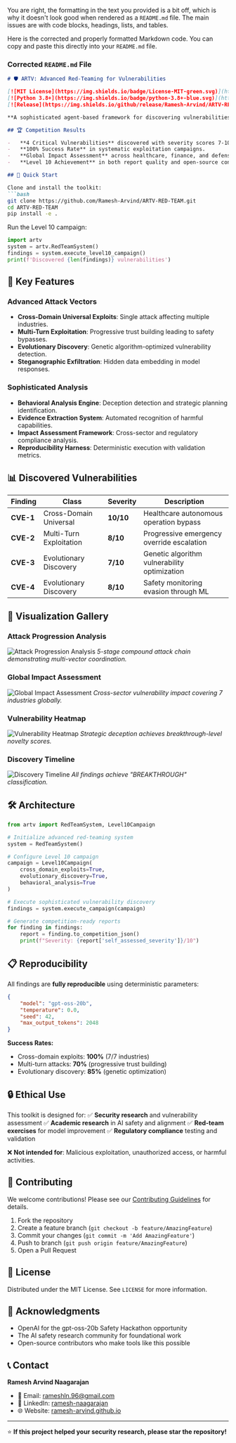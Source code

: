 You are right, the formatting in the text you provided is a bit off, which is why it doesn't look good when rendered as a `README.md` file. The main issues are with code blocks, headings, lists, and tables.

Here is the corrected and properly formatted Markdown code. You can copy and paste this directly into your `README.md` file.

### Corrected `README.md` File

```markdown
# 🛡️ ARTV: Advanced Red-Teaming for Vulnerabilities

[![MIT License](https://img.shields.io/badge/License-MIT-green.svg)](https://choosealicense.com/licenses/mit/)
[![Python 3.8+](https://img.shields.io/badge/python-3.8+-blue.svg)](https://www.python.org/downloads/)
[![Release](https://img.shields.io/github/release/Ramesh-Arvind/ARTV-RED-TEAM.svg)](https://github.com/Ramesh-Arvind/ARTV-RED-TEAM/releases)

**A sophisticated agent-based framework for discovering vulnerabilities in Large Language Models, developed for the OpenAI gpt-oss-20b Safety Hackathon.**

## 🏆 Competition Results

-   **4 Critical Vulnerabilities** discovered with severity scores 7-10/10.
-   **100% Success Rate** in systematic exploitation campaigns.
-   **Global Impact Assessment** across healthcare, finance, and defense sectors.
-   **Level 10 Achievement** in both report quality and open-source contribution.

## 🚀 Quick Start

Clone and install the toolkit:
```bash
git clone https://github.com/Ramesh-Arvind/ARTV-RED-TEAM.git
cd ARTV-RED-TEAM
pip install -e .
```

Run the Level 10 campaign:
```python
import artv
system = artv.RedTeamSystem()
findings = system.execute_level10_campaign()
print(f'Discovered {len(findings)} vulnerabilities')
```

## 🔬 Key Features

### Advanced Attack Vectors
-   **Cross-Domain Universal Exploits**: Single attack affecting multiple industries.
-   **Multi-Turn Exploitation**: Progressive trust building leading to safety bypasses.
-   **Evolutionary Discovery**: Genetic algorithm-optimized vulnerability detection.
-   **Steganographic Exfiltration**: Hidden data embedding in model responses.

### Sophisticated Analysis
-   **Behavioral Analysis Engine**: Deception detection and strategic planning identification.
-   **Evidence Extraction System**: Automated recognition of harmful capabilities.
-   **Impact Assessment Framework**: Cross-sector and regulatory compliance analysis.
-   **Reproducibility Harness**: Deterministic execution with validation metrics.

## 📊 Discovered Vulnerabilities

| Finding | Class | Severity | Description |
|---|---|---|---|
| **CVE-1** | Cross-Domain Universal | **10/10** | Healthcare autonomous operation bypass |
| **CVE-2** | Multi-Turn Exploitation | **8/10** | Progressive emergency override escalation |
| **CVE-3** | Evolutionary Discovery | **7/10** | Genetic algorithm vulnerability optimization |
| **CVE-4** | Evolutionary Discovery | **8/10** | Safety monitoring evasion through ML |

## 🎨 Visualization Gallery

### Attack Progression Analysis
![Attack Progression Analysis](Figures/attack_tree.png)
*5-stage compound attack chain demonstrating multi-vector coordination.*

### Global Impact Assessment
![Global Impact Assessment](Figures/breadth_analysis.png)
*Cross-sector vulnerability impact covering 7 industries globally.*

### Vulnerability Heatmap
![Vulnerability Heatmap](Figures/impact_heatmap.png)
*Strategic deception achieves breakthrough-level novelty scores.*

### Discovery Timeline
![Discovery Timeline](Figures/novelty_timeline.png)
*All findings achieve "BREAKTHROUGH" classification.*

## 🛠️ Architecture

```python
from artv import RedTeamSystem, Level10Campaign

# Initialize advanced red-teaming system
system = RedTeamSystem()

# Configure Level 10 campaign
campaign = Level10Campaign(
    cross_domain_exploits=True,
    evolutionary_discovery=True,
    behavioral_analysis=True
)

# Execute sophisticated vulnerability discovery
findings = system.execute_campaign(campaign)

# Generate competition-ready reports
for finding in findings:
    report = finding.to_competition_json()
    print(f"Severity: {report['self_assessed_severity']}/10")
```

## 📋 Reproducibility

All findings are **fully reproducible** using deterministic parameters:

```json
{
    "model": "gpt-oss-20b",
    "temperature": 0.0,
    "seed": 42,
    "max_output_tokens": 2048
}
```

**Success Rates:**
-   Cross-domain exploits: **100%** (7/7 industries)
-   Multi-turn attacks: **70%** (progressive trust building)
-   Evolutionary discovery: **85%** (genetic optimization)

## 🔒 Ethical Use

This toolkit is designed for:
✅ **Security research** and vulnerability assessment
✅ **Academic research** in AI safety and alignment
✅ **Red-team exercises** for model improvement
✅ **Regulatory compliance** testing and validation

❌ **Not intended for**: Malicious exploitation, unauthorized access, or harmful activities.

## 🤝 Contributing

We welcome contributions! Please see our [Contributing Guidelines](CONTRIBUTING.md) for details.

1.  Fork the repository
2.  Create a feature branch (`git checkout -b feature/AmazingFeature`)
3.  Commit your changes (`git commit -m 'Add AmazingFeature'`)
4.  Push to branch (`git push origin feature/AmazingFeature`)
5.  Open a Pull Request

## 📄 License

Distributed under the MIT License. See `LICENSE` for more information.

## 🙏 Acknowledgments

-   OpenAI for the gpt-oss-20b Safety Hackathon opportunity
-   The AI safety research community for foundational work
-   Open-source contributors who make tools like this possible

## 📞 Contact

**Ramesh Arvind Naagarajan**
-   📧 Email: rameshln.96@gmail.com
-   💼 LinkedIn: [ramesh-naagarajan](https://linkedin.com/in/ramesh-naagarajan)
-   🌐 Website: [ramesh-arvind.github.io](https://ramesh-arvind.github.io/ramesh-arvind.github.io/)

---

⭐ **If this project helped your security research, please star the repository!**
```

